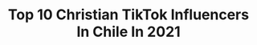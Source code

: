---
title: Top 10 Christian TikTok Influencers In Chile In 2021
description: >-
  Find top christian TikTok influencers in Chile in 2021. Most popular hashtags: #parati #chile #jesus #fyp.
platform: TikTok
hits: 13
text_top: Identify the best TikTok influencers on inBeat.
text_bottom: inBeat aggregates 13 TikTok influencers like this in Chile for you to pitch.
profiles:
  - username: "thomasoporto"
    fullname: >-
      ⚡T.O.D⚡
    bio: >-
      #soylegado🦁 viernes en vivo 🔴 9:00 pm Hijo de Dios✝️❤ 🙌chileno🇨🇱 2t 1:7
    location: "Chile"
    followers: 48700
    engagement: 2128
    commentsToLikes: 0.021369
    id: ckck3bo9en5ym0j23tx1xjgs7
    verified: false
    hashtags: "#christianboy, #jovenescristianos, #christ, #chile"
  - username: "s_sams"
    fullname: >-
      Sam Espejo
    bio: >-
      ¡Provoquemos un milagro hoy! Ig @s_sams | 2 Tim 1:7 | Sesión Vivo Dom 9:00 pm/mx
    location: "Chile"
    followers: 447000
    engagement: 2529
    commentsToLikes: 0.024798
    id: ckahz4b911x3e0i784lurqxj4
    verified: false
    hashtags: "#cristo, #fyp, #parati, #oracion"
  - username: "christianconchaba"
    fullname: >-
      Locuras de papá
    bio: >-
      
    location: "Chile"
    followers: 49900
    engagement: 1012
    commentsToLikes: 0.016375
    id: cka0wpeer3s770i78rnbgenmb
    verified: false
    hashtags: "#familyfun, #cumplea, #locurasdepapa, #ni"
  - username: "chelord"
    fullname: >-
      Chelorejon
    bio: >-
      MX🇲🇽 Instagram: Chelorejoon ✅ Hablemos por Instagram 👋
    location: "Chile"
    followers: 70300
    engagement: 1180
    commentsToLikes: 0.012857
    id: ck83ze20azxbo0j78eezjezl5
    verified: false
    hashtags: "#foryou, #trend, #indirecta, #reaccion"
  - username: "criistianpozo"
    fullname: >-
      Cristian
    bio: >-
      sígueme en insta y en onlyfans 👀💜 ig: Cristianpozo ahí link
    location: "Chile"
    followers: 87300
    engagement: 1703
    commentsToLikes: 0.024533
    id: ckbalpmtecmx60j23dmy50h0i
    verified: false
    hashtags: ""
  - username: "cfigueroab"
    fullname: >-
      C R I S T I Á N
    bio: >-
      Estudiante de medicina, 23 🇨🇱 Cristian.figueroa.benitez@gmail.com
    location: "Chile"
    followers: 332100
    engagement: 1812
    commentsToLikes: 0.004437
    id: ck9envsc3l6ku0j78qd5ccvl5
    verified: false
    hashtags: "#medicina, #espanol, #chile, #universidad"
  - username: "danay124"
    fullname: >-
      Danay Véliz
    bio: >-
      Ig: @danay124 *2 Cor 5:21* 🇨🇱
    location: "Chile"
    followers: 73100
    engagement: 1401
    commentsToLikes: 0.015869
    id: ckbf0hwv5ma5m0j23ogzb4fod
    verified: false
    hashtags: "#jovenescristianos, #fe, #canutos, #dios"
  - username: "cristianriquelme619"
    fullname: >-
      Cristian Riquelme
    bio: >-
      Soy el actor.. 😆
    location: "Chile"
    followers: 685400
    engagement: 927
    commentsToLikes: 0.011478
    id: ckbl6jdhj4abv0j236rybf5n2
    verified: false
    hashtags: "#laugh, #cristianriquelmecroque, #humor, #comedy"
  - username: "francod17"
    fullname: >-
      Francod_football
    bio: >-
      fútbolpasión⚽💯🌍💯
    location: "Chile"
    followers: 25700
    engagement: 279
    commentsToLikes: 0.004941
    id: ckcu8lhjec7j50j2381p0d952
    verified: false
    hashtags: "#golazo, #siempre, #cristianoronaldo, #iniesta"
  - username: "archie_pop"
    fullname: >-
      Archie
    bio: >-
      🤺Hay que ser valiente 🧗‍♂️ Para ser diferente🤪 En este mundo 😇🇨🇱
    location: "Chile"
    followers: 12700
    engagement: 3293
    commentsToLikes: 0.172964
    id: ckck63yx2r8kh0j23nwraqn28
    verified: false
    hashtags: "#jeancarloscanela, #romanticas, #elreyleon, #hablamedeti"
---